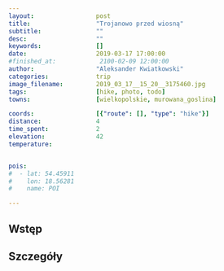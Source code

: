 ```yaml
---
layout:                 post
title:                  "Trojanowo przed wiosną"
subtitle:               ""
desc:                   ""
keywords:               []
date:                   2019-03-17 17:00:00
#finished_at:            2100-02-09 12:00:00
author:                 "Aleksander Kwiatkowski"
categories:             trip
image_filename:         2019_03_17__15_20__3175460.jpg
tags:                   [hike, photo, todo]
towns:                  [wielkopolskie, murowana_goslina]

coords:                 [{"route": [], "type": "hike"}]
distance:               4
time_spent:             2
elevation:              42
temperature:            


pois:
#  - lat: 54.45911
#    lon: 18.56281
#    name: POI

---
```



## Wstęp

## Szczegóły
